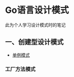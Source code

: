 # Go语言设计模式

此为个人学习设计模式时的笔记

## 一、创建型设计模式

* [单例模式](https://github.com/illusionist-moon/go-design-pattern/blob/main/Singleton/singleton.md)


### 工厂方法模式
